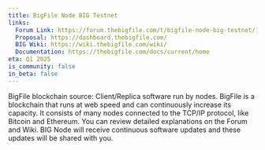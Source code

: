 ```yaml
---
title: BigFile Node BIG Testnet
links:
  Forum Link: https://forum.thebigfile.com/t/bigfile-node-big-testnet/17
  Proposal: https://dashboard.thebigfile.com/
  BIG Wiki: https://wiki.thebigfile.com/wiki/
  Documentation: https://thebigfile.com/docs/current/home
eta: Q1 2025
is_community: false
in_beta: false
---
```


BigFile blockchain source: Client/Replica software run by nodes. BigFile is a blockchain that runs at web speed and can continuously increase its capacity. It consists of many nodes connected to the TCP/IP protocol, like Bitcoin and Ethereum. You can review detailed explanations on the Forum and Wiki. BIG Node will receive continuous software updates and these updates will be shared with you.
